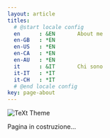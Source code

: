 ```yaml
---
layout: article
titles:
  # @start locale config
  en      : &EN       About me
  en-GB   : *EN
  en-US   : *EN
  en-CA   : *EN
  en-AU   : *EN
  it      : &IT       Chi sono
  it-IT   : *IT
  it-CH   : *IT
  # @end locale config
key: page-about
---
```


![TeXt Theme](https://raw.githubusercontent.com/loop-btc/loop-btc.github.io/loop-btc-patch-1/assets/btc_header.jpg)

Pagina in costruzione...

